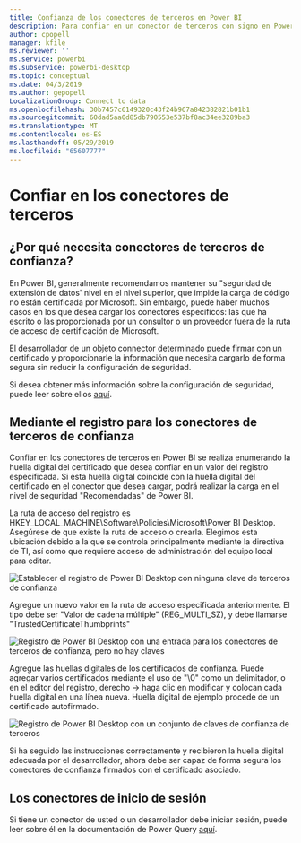 ```yaml
---
title: Confianza de los conectores de terceros en Power BI
description: Para confiar en un conector de terceros con signo en Power BI
author: cpopell
manager: kfile
ms.reviewer: ''
ms.service: powerbi
ms.subservice: powerbi-desktop
ms.topic: conceptual
ms.date: 04/3/2019
ms.author: gepopell
LocalizationGroup: Connect to data
ms.openlocfilehash: 30b7457c6149320c43f24b967a842382821b01b1
ms.sourcegitcommit: 60dad5aa0d85db790553e537bf8ac34ee3289ba3
ms.translationtype: MT
ms.contentlocale: es-ES
ms.lasthandoff: 05/29/2019
ms.locfileid: "65607777"
---
```

# <a name="trusting-third-party-connectors"></a>Confiar en los conectores de terceros

## <a name="why-do-you-need-trusted-third-party-connectors"></a>¿Por qué necesita conectores de terceros de confianza?

En Power BI, generalmente recomendamos mantener su "seguridad de extensión de datos' nivel en el nivel superior, que impide la carga de código no están certificada por Microsoft. Sin embargo, puede haber muchos casos en los que desea cargar los conectores específicos: las que ha escrito o las proporcionada por un consultor o un proveedor fuera de la ruta de acceso de certificación de Microsoft.

El desarrollador de un objeto connector determinado puede firmar con un certificado y proporcionarle la información que necesita cargarlo de forma segura sin reducir la configuración de seguridad.

Si desea obtener más información sobre la configuración de seguridad, puede leer sobre ellos [aquí](https://docs.microsoft.com/power-bi/desktop-connector-extensibility).

## <a name="using-the-registry-to-trust-third-party-connectors"></a>Mediante el registro para los conectores de terceros de confianza

Confiar en los conectores de terceros en Power BI se realiza enumerando la huella digital del certificado que desea confiar en un valor del registro especificada. Si esta huella digital coincide con la huella digital del certificado en el conector que desea cargar, podrá realizar la carga en el nivel de seguridad "Recomendadas" de Power BI. 

La ruta de acceso del registro es HKEY_LOCAL_MACHINE\Software\Policies\Microsoft\Power BI Desktop. Asegúrese de que existe la ruta de acceso o crearla. Elegimos esta ubicación debido a la que se controla principalmente mediante la directiva de TI, así como que requiere acceso de administración del equipo local para editar. 

![Establecer el registro de Power BI Desktop con ninguna clave de terceros de confianza](media/desktop-trusted-third-party-connectors/desktoptrustedthird1.png)

Agregue un nuevo valor en la ruta de acceso especificada anteriormente. El tipo debe ser "Valor de cadena múltiple" (REG_MULTI_SZ), y debe llamarse "TrustedCertificateThumbprints" 

![Registro de Power BI Desktop con una entrada para los conectores de terceros de confianza, pero no hay claves](media/desktop-trusted-third-party-connectors/desktoptrustedthird2.png)

Agregue las huellas digitales de los certificados de confianza. Puede agregar varios certificados mediante el uso de "\0" como un delimitador, o en el editor del registro, derecho -> haga clic en modificar y colocan cada huella digital en una línea nueva. Huella digital de ejemplo procede de un certificado autofirmado. 

 ![Registro de Power BI Desktop con un conjunto de claves de confianza de terceros](media/desktop-trusted-third-party-connectors/desktoptrustedthird3.png)

Si ha seguido las instrucciones correctamente y recibieron la huella digital adecuada por el desarrollador, ahora debe ser capaz de forma segura los conectores de confianza firmados con el certificado asociado.

## <a name="how-to-sign-connectors"></a>Los conectores de inicio de sesión

Si tiene un conector de usted o un desarrollador debe iniciar sesión, puede leer sobre él en la documentación de Power Query [aquí](https://docs.microsoft.com/power-query/handlingconnectorsigning).
